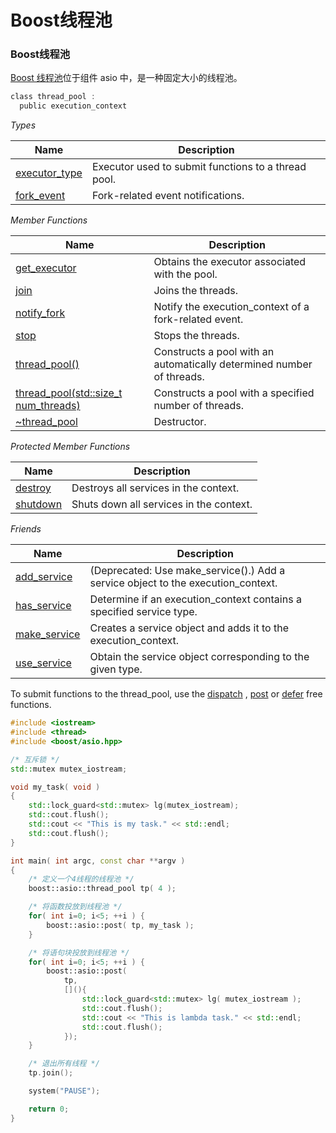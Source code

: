# Boost线程池

### Boost线程池

[Boost 线程池](https://www.boost.org/doc/libs/1_69_0/doc/html/boost_asio/reference/thread_pool.html#boost_asio.reference.thread_pool.protected_member_functions)位于组件 asio 中，是一种固定大小的线程池。

```c
class thread_pool :
  public execution_context
```

*Types*

| Name                                                         | Description                                         |
| ------------------------------------------------------------ | --------------------------------------------------- |
| [executor_type](https://www.boost.org/doc/libs/1_69_0/doc/html/boost_asio/reference/thread_pool__executor_type.html) | Executor used to submit functions to a thread pool. |
| [fork_event](https://www.boost.org/doc/libs/1_69_0/doc/html/boost_asio/reference/thread_pool/fork_event.html) | Fork-related event notifications.                   |

*Member Functions*

| Name                                                         | Description                                                  |
| ------------------------------------------------------------ | ------------------------------------------------------------ |
| [get_executor](https://www.boost.org/doc/libs/1_69_0/doc/html/boost_asio/reference/thread_pool/get_executor.html) | Obtains the executor associated with the pool.               |
| [join](https://www.boost.org/doc/libs/1_69_0/doc/html/boost_asio/reference/thread_pool/join.html) | Joins the threads.                                           |
| [notify_fork](https://www.boost.org/doc/libs/1_69_0/doc/html/boost_asio/reference/thread_pool/notify_fork.html) | Notify the execution_context of a fork-related event.        |
| [stop](https://www.boost.org/doc/libs/1_69_0/doc/html/boost_asio/reference/thread_pool/stop.html) | Stops the threads.                                           |
| [thread_pool()](https://www.boost.org/doc/libs/1_69_0/doc/html/boost_asio/reference/thread_pool/thread_pool.html) | Constructs a pool with an automatically determined number of threads. |
| [thread_pool(std::size_t num_threads)](https://www.boost.org/doc/libs/1_69_0/doc/html/boost_asio/reference/thread_pool/thread_pool.html) | Constructs a pool with a specified number of threads.        |
| [~thread_pool](https://www.boost.org/doc/libs/1_69_0/doc/html/boost_asio/reference/thread_pool/_thread_pool.html) | Destructor.                                                  |

*Protected Member Functions*

| Name                                                         | Description                             |
| ------------------------------------------------------------ | --------------------------------------- |
| [destroy](https://www.boost.org/doc/libs/1_69_0/doc/html/boost_asio/reference/thread_pool/destroy.html) | Destroys all services in the context.   |
| [shutdown](https://www.boost.org/doc/libs/1_69_0/doc/html/boost_asio/reference/thread_pool/shutdown.html) | Shuts down all services in the context. |

*Friends*

| Name                                                         | Description                                                  |
| ------------------------------------------------------------ | ------------------------------------------------------------ |
| [add_service](https://www.boost.org/doc/libs/1_69_0/doc/html/boost_asio/reference/thread_pool/add_service.html) | (Deprecated: Use make_service().) Add a service object to the execution_context. |
| [has_service](https://www.boost.org/doc/libs/1_69_0/doc/html/boost_asio/reference/thread_pool/has_service.html) | Determine if an execution_context contains a specified service type. |
| [make_service](https://www.boost.org/doc/libs/1_69_0/doc/html/boost_asio/reference/thread_pool/make_service.html) | Creates a service object and adds it to the execution_context. |
| [use_service](https://www.boost.org/doc/libs/1_69_0/doc/html/boost_asio/reference/thread_pool/use_service.html) | Obtain the service object corresponding to the given type.   |

To submit functions to the thread_pool, use the [dispatch](https://www.boost.org/doc/libs/1_69_0/doc/html/boost_asio/reference/dispatch.html) , [post](https://www.boost.org/doc/libs/1_69_0/doc/html/boost_asio/reference/post.html) or [defer](https://www.boost.org/doc/libs/1_69_0/doc/html/boost_asio/reference/defer.html) free functions.

```cpp
#include <iostream>
#include <thread>
#include <boost/asio.hpp>

/* 互斥锁 */
std::mutex mutex_iostream;

void my_task( void )
{
    std::lock_guard<std::mutex> lg(mutex_iostream);
    std::cout.flush();
    std::cout << "This is my task." << std::endl;
    std::cout.flush();
}

int main( int argc, const char **argv )
{
    /* 定义一个4线程的线程池 */
    boost::asio::thread_pool tp( 4 );

    /* 将函数投放到线程池 */
    for( int i=0; i<5; ++i ) {
        boost::asio::post( tp, my_task );
    }

    /* 将语句块投放到线程池 */
    for( int i=0; i<5; ++i ) {
        boost::asio::post(
            tp,
            [](){
                std::lock_guard<std::mutex> lg( mutex_iostream );
                std::cout.flush();
                std::cout << "This is lambda task." << std::endl;
                std::cout.flush();
            });
    }

    /* 退出所有线程 */
    tp.join();

    system("PAUSE");

    return 0;
}
```

